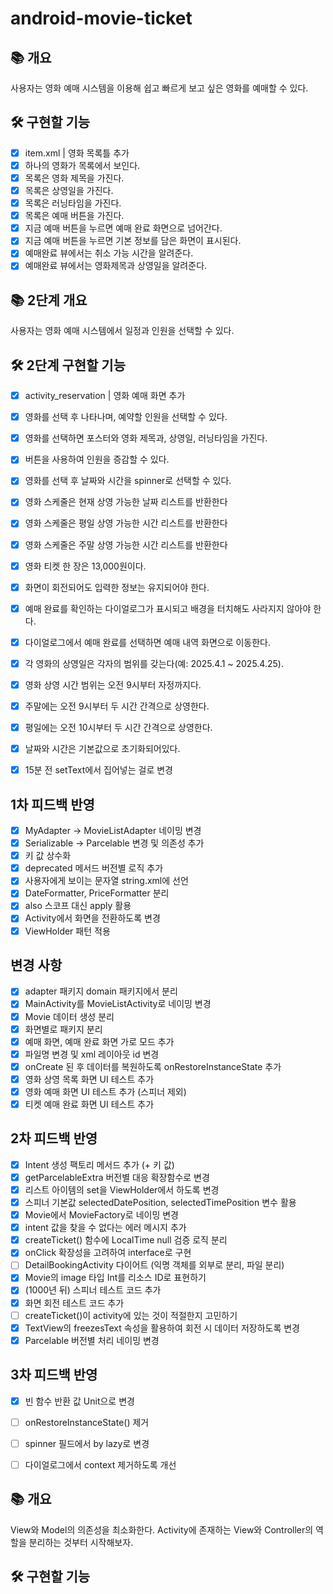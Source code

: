 # android-movie-ticket

## 📚️ 개요

사용자는 영화 예매 시스템을 이용해 쉽고 빠르게 보고 싶은 영화를 예매할 수 있다.

## 🛠️ 구현할 기능

- [x] item.xml | 영화 목록틀 추가
- [x] 하나의 영화가 목록에서 보인다.
- [x] 목록은 영화 제목을 가진다.
- [x] 목록은 상영일을 가진다.
- [x] 목록은 러닝타임을 가진다.
- [x] 목록은 예매 버튼을 가진다.
- [x] 지금 예매 버튼을 누르면 예매 완료 화면으로 넘어간다.
- [x] 지금 예매 버튼을 누르면 기본 정보를 담은 화면이 표시된다.
- [x] 예매완료 뷰에서는 취소 가능 시간을 알려준다.
- [x] 예매완료 뷰에서는 영화제목과 상영일을 알려준다.

## 📚️ 2단계 개요
사용자는 영화 예매 시스템에서 일정과 인원을 선택할 수 있다.

## 🛠️ 2단계 구현할 기능
- [x] activity_reservation | 영화 예매 화면 추가
- [x] 영화를 선택 후 나타나며, 예약할 인원을 선택할 수 있다.
- [x] 영화를 선택하면 포스터와 영화 제목과, 상영일, 러닝타임을 가진다.
- [x] 버튼을 사용하여 인원을 증감할 수 있다.
- [x] 영화를 선택 후 날짜와 시간을 spinner로 선택할 수 있다.
- [x] 영화 스케줄은 현재 상영 가능한 날짜 리스트를 반환한다
- [x] 영화 스케줄은 평일 상영 가능한 시간 리스트를 반환한다
- [x] 영화 스케줄은 주말 상영 가능한 시간 리스트를 반환한다
- [x] 영화 티켓 한 장은 13,000원이다.
- [x] 화면이 회전되어도 입력한 정보는 유지되어야 한다.
- [x] 예매 완료를 확인하는 다이얼로그가 표시되고 배경을 터치해도 사라지지 않아야 한다.
- [x] 다이얼로그에서 예매 완료를 선택하면 예매 내역 화면으로 이동한다.
- [x] 각 영화의 상영일은 각자의 범위를 갖는다(예: 2025.4.1 ~ 2025.4.25).
- [x] 영화 상영 시간 범위는 오전 9시부터 자정까지다.
- [x] 주말에는 오전 9시부터 두 시간 간격으로 상영한다.
- [x] 평일에는 오전 10시부터 두 시간 간격으로 상영한다.
- [x] 날짜와 시간은 기본값으로 초기화되어있다.
- [x] 15분 전 setText에서 집어넣는 걸로 변경


## 1차 피드백 반영
- [x] MyAdapter -> MovieListAdapter 네이밍 변경
- [x] Serializable -> Parcelable 변경 및 의존성 추가
- [x] 키 값 상수화
- [x] deprecated 메서드 버전별 로직 추가
- [x] 사용자에게 보이는 문자열 string.xml에 선언
- [x] DateFormatter, PriceFormatter 분리
- [x] also 스코프 대신 apply 활용
- [x] Activity에서 화면을 전환하도록 변경
- [x] ViewHolder 패턴 적용

## 변경 사항
- [x] adapter 패키지 domain 패키지에서 분리 
- [x] MainActivity를 MovieListActivity로 네이밍 변경
- [x] Movie 데이터 생성 분리
- [x] 화면별로 패키지 분리
- [x] 예매 화면, 예매 완료 화면 가로 모드 추가
- [x] 파일명 변경 및 xml 레이아웃 id 변경
- [x] onCreate 된 후 데이터를 복원하도록 onRestoreInstanceState 추가
- [x] 영화 상영 목록 화면 UI 테스트 추가
- [x] 영화 예매 화면 UI 테스트 추가 (스피너 제외)
- [x] 티켓 예매 완료 화면 UI 테스트 추가

## 2차 피드백 반영
- [x] Intent 생성 팩토리 메서드 추가 (+ 키 값)
- [x] getParcelableExtra 버전별 대응 확장함수로 변경
- [x] 리스트 아이템의 set을 ViewHolder에서 하도록 변경
- [x] 스피너 기본값 selectedDatePosition, selectedTimePosition 변수 활용
- [x] Movie에서 MovieFactory로 네이밍 변경
- [x] intent 값을 찾을 수 없다는 에러 메시지 추가
- [x] createTicket() 함수에 LocalTime null 검증 로직 분리
- [x] onClick 확장성을 고려하여 interface로 구현
- [ ] DetailBookingActivity 다이어트 (익명 객체를 외부로 분리, 파일 분리)
- [x] Movie의 image 타입 Int를 리소스 ID로 표현하기
- [x] (1000년 뒤) 스피너 테스트 코드 추가
- [x] 화면 회전 테스트 코드 추가
- [ ] createTicket()이 activity에 있는 것이 적절한지 고민하기
- [x] TextView의 freezesText 속성을 활용하여 회전 시 데이터 저장하도록 변경
- [x] Parcelable 버전별 처리 네이밍 변경

## 3차 피드백 반영
- [x] 빈 함수 반환 값 Unit으로 변경
- [ ] onRestoreInstanceState() 제거
- [ ] spinner 필드에서 by lazy로 변경
- [ ] 다이얼로그에서 context 제거하도록 개선


## 📚️ 개요

View와 Model의 의존성을 최소화한다.
Activity에 존재하는 View와 Controller의 역할을 분리하는 것부터 시작해보자.

## 🛠️ 구현할 기능